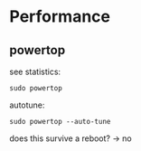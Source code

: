Performance
===========


powertop
--------

see statistics:

~~~
sudo powertop
~~~

autotune:

~~~
sudo powertop --auto-tune
~~~

does this survive a reboot? -> no
